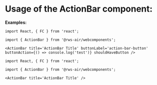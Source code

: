 # Usage of the ActionBar component:

**Examples:**

```tsx
import React, { FC } from 'react';

import { ActionBar } from '@rws-air/webcomponents';

<ActionBar title='ActionBar Title' buttonLabel='action-bar-button' buttonAction={() => console.log('test')} shouldHaveButton />
```

```tsx
import React, { FC } from 'react';

import { ActionBar } from '@rws-air/webcomponents';

<ActionBar title='ActionBar Title' />
```